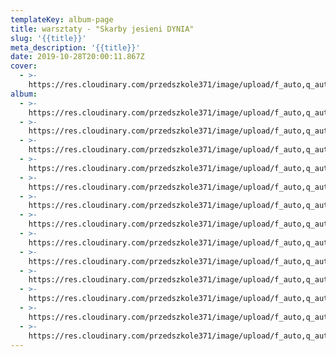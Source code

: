 ```yaml
---
templateKey: album-page
title: warsztaty - "Skarby jesieni DYNIA"
slug: '{{title}}'
meta_description: '{{title}}'
date: 2019-10-28T20:00:11.867Z
cover: 
  - >-
    https://res.cloudinary.com/przedszkole371/image/upload/f_auto,q_auto/c_fill,w_1200/v1573679041/Albumy%20zdj%C4%99%C4%87/2019/Warsztaty%20-%20%22Skarby%20jesieni%20dynia%22/lvhvadrfzcgsgicsdbdj.jpg
album:
  - >-
    https://res.cloudinary.com/przedszkole371/image/upload/f_auto,q_auto/c_fill,w_1200/v1573679078/Albumy%20zdj%C4%99%C4%87/2019/Warsztaty%20-%20%22Skarby%20jesieni%20dynia%22/sg7hlvnflvl81szpsr4t.jpg
  - >-
    https://res.cloudinary.com/przedszkole371/image/upload/f_auto,q_auto/c_fill,w_1200/v1573679133/Albumy%20zdj%C4%99%C4%87/2019/Warsztaty%20-%20%22Skarby%20jesieni%20dynia%22/r0syiofaq1dprz8ztk9c.jpg
  - >-
    https://res.cloudinary.com/przedszkole371/image/upload/f_auto,q_auto/c_fill,w_1200/v1573679111/Albumy%20zdj%C4%99%C4%87/2019/Warsztaty%20-%20%22Skarby%20jesieni%20dynia%22/j0n8och9nyjwygnkvv8w.jpg
  - >-
    https://res.cloudinary.com/przedszkole371/image/upload/f_auto,q_auto/c_fill,w_1200/v1573679101/Albumy%20zdj%C4%99%C4%87/2019/Warsztaty%20-%20%22Skarby%20jesieni%20dynia%22/jhpb2jsemjuq0q6ah0h2.jpg
  - >-
    https://res.cloudinary.com/przedszkole371/image/upload/f_auto,q_auto/c_fill,w_1200/v1573679099/Albumy%20zdj%C4%99%C4%87/2019/Warsztaty%20-%20%22Skarby%20jesieni%20dynia%22/i7tbaxa9yru3uu72evxo.jpg
  - >-
    https://res.cloudinary.com/przedszkole371/image/upload/f_auto,q_auto/c_fill,w_1200/v1573679076/Albumy%20zdj%C4%99%C4%87/2019/Warsztaty%20-%20%22Skarby%20jesieni%20dynia%22/zqmmfosuvprnhyru1niu.jpg
  - >-
    https://res.cloudinary.com/przedszkole371/image/upload/f_auto,q_auto/c_fill,w_1200/v1573679075/Albumy%20zdj%C4%99%C4%87/2019/Warsztaty%20-%20%22Skarby%20jesieni%20dynia%22/uinfymoro3wukwrpnufa.jpg
  - >-
    https://res.cloudinary.com/przedszkole371/image/upload/f_auto,q_auto/c_fill,w_1200/v1573679073/Albumy%20zdj%C4%99%C4%87/2019/Warsztaty%20-%20%22Skarby%20jesieni%20dynia%22/mjkemqjwir5bpmeegjth.jpg
  - >-
    https://res.cloudinary.com/przedszkole371/image/upload/f_auto,q_auto/c_fill,w_1200/v1573679044/Albumy%20zdj%C4%99%C4%87/2019/Warsztaty%20-%20%22Skarby%20jesieni%20dynia%22/upfxhbzyx36q0svhbzlo.jpg
  - >-
    https://res.cloudinary.com/przedszkole371/image/upload/f_auto,q_auto/c_fill,w_1200/v1573679044/Albumy%20zdj%C4%99%C4%87/2019/Warsztaty%20-%20%22Skarby%20jesieni%20dynia%22/imakgzzjonh0o2wsapn0.jpg
  - >-
    https://res.cloudinary.com/przedszkole371/image/upload/f_auto,q_auto/c_fill,w_1200/v1573679043/Albumy%20zdj%C4%99%C4%87/2019/Warsztaty%20-%20%22Skarby%20jesieni%20dynia%22/h4x2a3ncdiea29q43qep.jpg
  - >-
    https://res.cloudinary.com/przedszkole371/image/upload/f_auto,q_auto/c_fill,w_1200/v1573679043/Albumy%20zdj%C4%99%C4%87/2019/Warsztaty%20-%20%22Skarby%20jesieni%20dynia%22/lnpa6j7wlyacgiqxft9c.jpg
  - >-
    https://res.cloudinary.com/przedszkole371/image/upload/f_auto,q_auto/c_fill,w_1200/v1573679043/Albumy%20zdj%C4%99%C4%87/2019/Warsztaty%20-%20%22Skarby%20jesieni%20dynia%22/tcwyjtxrxi5dhphrx4ix.jpg
---
```


